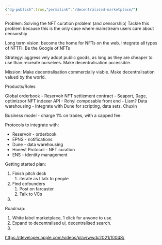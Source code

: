```yaml
---
{"dg-publish":true,"permalink":"/decentralised-marketplace/"}
---
```


Problem: Solving the NFT curation problem (and censorship)
Tackle this problem because this is the only case where mainstream users care about censorship.

Long term vision: become the home for NFTs on the web. Integrate all types of NFTFi. Be the Google of NFTs

Strategy: aggressively adopt public goods, as long as they are cheaper to use than recreate ourselves. Make decentralisation accessible.

Mission: Make decentralisation commercially viable. Make decentralisation valued by the world.

Products/Roles

Global orderbook - Reservoir
NFT settlement contract - Seaport, 0age, optimizoor
NFT indexer API - Rohyl
composable front end - Liam?
Data warehousing - Integrate with Dune for scripting, data sets, Chuxin

Business model - charge 1% on trades, with a capped fee.

Protocols to integrate with:
- Reservoir - orderbook
- EPNS - notifications
- Dune - data warehousing
- Honest Protocol - NFT curation
- ENS - identity management

Getting started plan:
1. Finish pitch deck
	1. iterate as I talk to people
2. Find cofounders
	1. Post on farcaster
	2. Talk to VCs
3. 

Roadmap:
1. White label marketplace, 1 click for anyone to use.
2. Expand to decentralised ui, decentralised search.
3. 


https://developer.apple.com/videos/play/wwdc2021/10048/